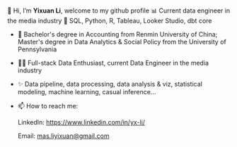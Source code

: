 👋 Hi, I’m **Yixuan Li**, welcome to my github profile
📊 Current data engineer in the media industry
🔧 SQL, Python, R, Tableau, Looker Studio, dbt core
- 🏫 Bachelor's degree in Accounting from Renmin University of China; Master's degree in Data Analytics & Social Policy from the University of Pennsylvania
- 👩‍💼 Full-stack Data Enthusiast, current Data Engineer in the media industry
- ✨ Data pipeline, data processing, data analysis & viz, statistical modeling, machine learning, casual inference... 

- 📫 How to reach me:
  
  LinkedIn: https://www.linkedin.com/in/yx-li/
  
  Email: mas.liyixuan@gmail.com
  

<!---
YixuanLi-212/YixuanLi-212 is a ✨ special ✨ repository because its `README.md` (this file) appears on your GitHub profile.
You can click the Preview link to take a look at your changes.
--->
